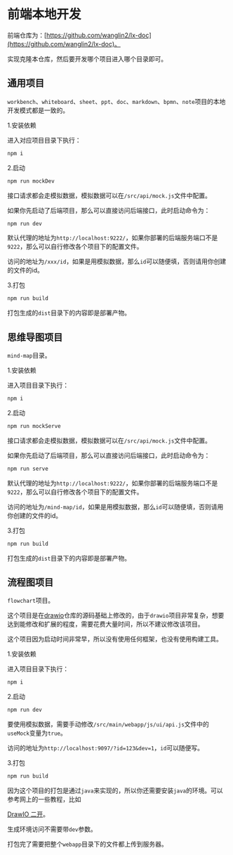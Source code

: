 # 前端本地开发

前端仓库为：[https://github.com/wanglin2/lx-doc](https://github.com/wanglin2/lx-doc)。

实现克隆本仓库，然后要开发哪个项目进入哪个目录即可。

## 通用项目

`workbench`、`whiteboard`、`sheet`、`ppt`、`doc`、`markdown`、`bpmn`、`note`项目的本地开发模式都是一致的。

1.安装依赖

进入对应项目目录下执行：

```bash
npm i
```

2.启动

```bash
npm run mockDev
```

接口请求都会走模拟数据，模拟数据可以在`/src/api/mock.js`文件中配置。

如果你先启动了后端项目，那么可以直接访问后端接口，此时启动命令为：

```bash
npm run dev
```

默认代理的地址为`http://localhost:9222/`，如果你部署的后端服务端口不是`9222`，那么可以自行修改各个项目下的配置文件。

访问的地址为`/xxx/id`，如果是用模拟数据，那么`id`可以随便填，否则请用你创建的文件的id。

3.打包

```bash
npm run build
```

打包生成的`dist`目录下的内容即是部署产物。

## 思维导图项目

`mind-map`目录。

1.安装依赖

进入项目目录下执行：

```bash
npm i
```

2.启动

```bash
npm run mockServe
```

接口请求都会走模拟数据，模拟数据可以在`/src/api/mock.js`文件中配置。

如果你先启动了后端项目，那么可以直接访问后端接口，此时启动命令为：

```bash
npm run serve
```

默认代理的地址为`http://localhost:9222/`，如果你部署的后端服务端口不是`9222`，那么可以自行修改各个项目下的配置文件。

访问的地址为`/mind-map/id`，如果是用模拟数据，那么`id`可以随便填，否则请用你创建的文件的id。

3.打包

```bash
npm run build
```

打包生成的`dist`目录下的内容即是部署产物。

## 流程图项目

`flowchart`项目。

这个项目是在[drawio](https://github.com/jgraph/drawio)仓库的源码基础上修改的，由于`drawio`项目非常复杂，想要达到能修改和扩展的程度，需要花费大量时间，所以不建议修改该项目。

这个项目因为启动时间非常早，所以没有使用任何框架，也没有使用构建工具。

1.安装依赖

进入项目目录下执行：

```bash
npm i
```

2.启动

```bash
npm run dev
```

要使用模拟数据，需要手动修改`/src/main/webapp/js/ui/api.js`文件中的`useMock`变量为`true`。

访问的地址为`http://localhost:9097/?id=123&dev=1`，`id`可以随便写。

3.打包

```bash
npm run build
```

因为这个项目的打包是通过`java`来实现的，所以你还需要安装`java`的环境。可以参考网上的一些教程，比如

[DrawIO 二开](https://juejin.cn/post/7017686432009420808#heading-4)。

生成环境访问不需要带`dev`参数。

打包完了需要把整个`webapp`目录下的文件都上传到服务器。